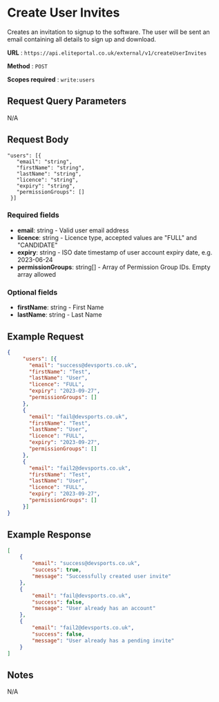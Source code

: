 
# Create User Invites

Creates an invitation to signup to the software. The user will be sent an email containing all details to sign up and download.

**URL** : `https://api.eliteportal.co.uk/external/v1/createUserInvites`

**Method** : `POST`

**Scopes required** : `write:users`


## Request Query Parameters

N/A

## Request Body

    "users": [{
       "email": "string",
       "firstName": "string",
       "lastName": "string",
       "licence": "string",
       "expiry": "string",
       "permissionGroups": []
     }]

### Required fields
 -  **email**: string - Valid user email address 
 -  **licence**: string - Licence type, accepted values are "FULL" and "CANDIDATE"
 -  **expiry**: string - ISO date timestamp of user account expiry date, e.g. 2023-06-24
 -  **permissionGroups**: string[] - Array of Permission Group IDs. Empty array allowed

### Optional fields
 -  **firstName**: string - First Name
 -  **lastName**: string - Last Name

## Example Request

```json
{
     "users": [{
       "email": "success@devsports.co.uk",
       "firstName": "Test",
       "lastName": "User",
       "licence": "FULL",
       "expiry": "2023-09-27",
       "permissionGroups": []
     },
     {
       "email": "fail@devsports.co.uk",
       "firstName": "Test",
       "lastName": "User",
       "licence": "FULL",
       "expiry": "2023-09-27",
       "permissionGroups": []
     },
     {
       "email": "fail2@devsports.co.uk",
       "firstName": "Test",
       "lastName": "User",
       "licence": "FULL",
       "expiry": "2023-09-27",
       "permissionGroups": []
     }]
}

```

## Example Response

```json
[
    {
        "email": "success@devsports.co.uk",
        "success": true,
        "message": "Successfully created user invite"
    },
    {
        "email": "fail@devsports.co.uk",
        "success": false,
        "message": "User already has an account"
    },
    {
        "email": "fail2@devsports.co.uk",
        "success": false,
        "message": "User already has a pending invite"
    }
]
```

## Notes

N/A
